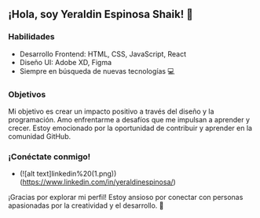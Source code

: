 ## ¡Hola, soy Yeraldin Espinosa Shaik! 👋

### Habilidades
- Desarrollo Frontend: HTML, CSS, JavaScript, React
- Diseño UI: Adobe XD, Figma
- Siempre en búsqueda de nuevas tecnologías 💻



### Objetivos
Mi objetivo es crear un impacto positivo a través del diseño y la programación. Amo enfrentarme a desafíos que me impulsan a aprender y crecer. Estoy emocionado por la oportunidad de contribuir y aprender en la comunidad GitHub.

### ¡Conéctate conmigo!
- (![alt text]linkedin%20(1.png))(https://www.linkedin.com/in/yeraldinespinosa/)


¡Gracias por explorar mi perfil! Estoy ansioso por conectar con personas apasionadas por la creatividad y el desarrollo. 🌟
